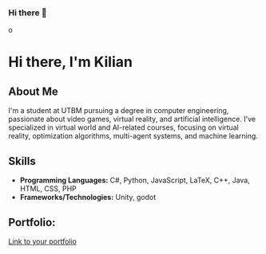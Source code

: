 ### Hi there 👋

<!--
**KikitoBk/KikitoBk** is a ✨ _special_ ✨ repository because its `README.md` (this file) appears on your GitHub profile.

Here are some ideas to get you started:

- 🔭 I’m currently working on ...
- 🌱 I’m currently learning ...
- 👯 I’m looking to collaborate on ...
- 🤔 I’m looking for help with ...
- 💬 Ask me about ...
- 📫 How to reach me: ...
- 😄 Pronouns: ...
- ⚡ Fun fact: ...
-->
 o

# Hi there, I'm Kilian

## About Me
I'm a student at UTBM pursuing a degree in computer engineering, passionate about video games, virtual reality, and artificial intelligence. I've specialized in virtual world and AI-related courses, focusing on virtual reality, optimization algorithms, multi-agent systems, and machine learning.

## Skills
- **Programming Languages:** C#, Python, JavaScript, LaTeX, C++, Java, HTML, CSS, PHP
- **Frameworks/Technologies:** Unity, godot

## Portfolio:
[Link to your portfolio](https://mazereauportfolio-eng.alwaysdata.net/)
